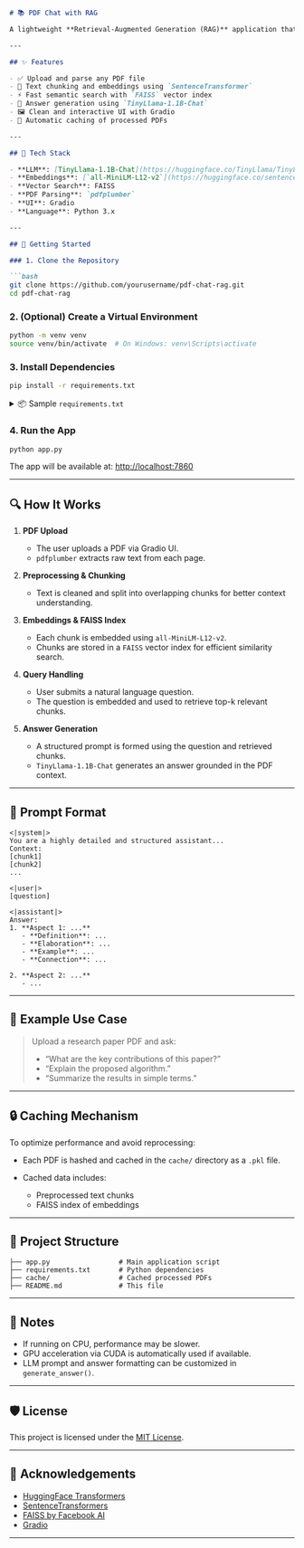 ````markdown
# 📚 PDF Chat with RAG

A lightweight **Retrieval-Augmented Generation (RAG)** application that allows users to upload a PDF and **chat with its contents**. Built using `Gradio`, `SentenceTransformers`, `FAISS`, and `TinyLlama`, this tool provides contextual answers to user queries based solely on the PDF content.

---

## ✨ Features

- ✅ Upload and parse any PDF file
- 🧠 Text chunking and embeddings using `SentenceTransformer`
- ⚡ Fast semantic search with `FAISS` vector index
- 💬 Answer generation using `TinyLlama-1.1B-Chat`
- 🖼️ Clean and interactive UI with Gradio
- 💾 Automatic caching of processed PDFs

---

## 🧱 Tech Stack

- **LLM**: [TinyLlama-1.1B-Chat](https://huggingface.co/TinyLlama/TinyLlama-1.1B-Chat-v1.0)
- **Embeddings**: [`all-MiniLM-L12-v2`](https://huggingface.co/sentence-transformers/all-MiniLM-L12-v2)
- **Vector Search**: FAISS
- **PDF Parsing**: `pdfplumber`
- **UI**: Gradio
- **Language**: Python 3.x

---

## 🚀 Getting Started

### 1. Clone the Repository

```bash
git clone https://github.com/yourusername/pdf-chat-rag.git
cd pdf-chat-rag
````

### 2. (Optional) Create a Virtual Environment

```bash
python -m venv venv
source venv/bin/activate  # On Windows: venv\Scripts\activate
```

### 3. Install Dependencies

```bash
pip install -r requirements.txt
```

<details>
<summary>📦 Sample <code>requirements.txt</code></summary>

```txt
torch
faiss-cpu
sentence-transformers
transformers
gradio
pdfplumber
```

</details>

### 4. Run the App

```bash
python app.py
```

The app will be available at: [http://localhost:7860](http://localhost:7860)

---

## 🔍 How It Works

1. **PDF Upload**

   * The user uploads a PDF via Gradio UI.
   * `pdfplumber` extracts raw text from each page.

2. **Preprocessing & Chunking**

   * Text is cleaned and split into overlapping chunks for better context understanding.

3. **Embeddings & FAISS Index**

   * Each chunk is embedded using `all-MiniLM-L12-v2`.
   * Chunks are stored in a `FAISS` vector index for efficient similarity search.

4. **Query Handling**

   * User submits a natural language question.
   * The question is embedded and used to retrieve top-k relevant chunks.

5. **Answer Generation**

   * A structured prompt is formed using the question and retrieved chunks.
   * `TinyLlama-1.1B-Chat` generates an answer grounded in the PDF context.

---

## 💬 Prompt Format

```text
<|system|>
You are a highly detailed and structured assistant...
Context:
[chunk1]
[chunk2]
...

<|user|>
[question]

<|assistant|>
Answer:
1. **Aspect 1: ...**
   - **Definition**: ...
   - **Elaboration**: ...
   - **Example**: ...
   - **Connection**: ...

2. **Aspect 2: ...**
   - ...
```

---

## 🧠 Example Use Case

> Upload a research paper PDF and ask:
>
> * “What are the key contributions of this paper?”
> * “Explain the proposed algorithm.”
> * “Summarize the results in simple terms.”

---

## 🔒 Caching Mechanism

To optimize performance and avoid reprocessing:

* Each PDF is hashed and cached in the `cache/` directory as a `.pkl` file.
* Cached data includes:

  * Preprocessed text chunks
  * FAISS index of embeddings

---

## 📂 Project Structure

```
├── app.py                 # Main application script
├── requirements.txt       # Python dependencies
├── cache/                 # Cached processed PDFs
├── README.md              # This file
```

---

## 🧪 Notes

* If running on CPU, performance may be slower.
* GPU acceleration via CUDA is automatically used if available.
* LLM prompt and answer formatting can be customized in `generate_answer()`.

---

## 🛡️ License

This project is licensed under the [MIT License](LICENSE).

---

## 🙌 Acknowledgements

* [HuggingFace Transformers](https://huggingface.co)
* [SentenceTransformers](https://www.sbert.net/)
* [FAISS by Facebook AI](https://github.com/facebookresearch/faiss)
* [Gradio](https://gradio.app)

---

```
```
